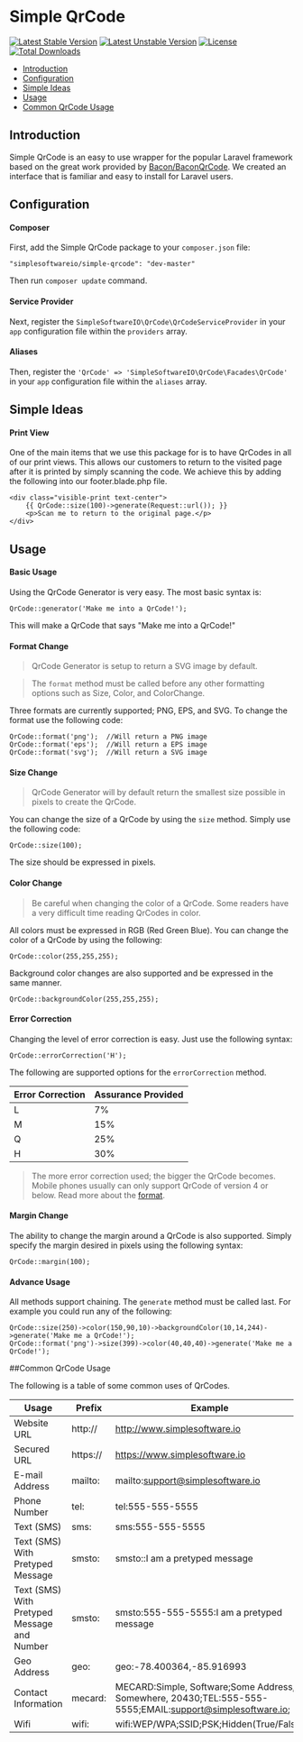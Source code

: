 Simple QrCode
========================

[![Latest Stable Version](https://poser.pugx.org/simplesoftwareio/simple-qrcode/v/stable.svg)](https://packagist.org/packages/simplesoftwareio/simple-qrcode)
[![Latest Unstable Version](https://poser.pugx.org/simplesoftwareio/simple-qrcode/v/unstable.svg)](https://packagist.org/packages/simplesoftwareio/simple-qrcode)
[![License](https://poser.pugx.org/simplesoftwareio/simple-qrcode/license.svg)](https://packagist.org/packages/simplesoftwareio/simple-qrcode)
[![Total Downloads](https://poser.pugx.org/simplesoftwareio/simple-qrcode/downloads.svg)](https://packagist.org/packages/simplesoftwareio/simple-qrcode)

- [Introduction](#introduction)
- [Configuration](#configuration)
- [Simple Ideas](#ideas)
- [Usage](#usage)
- [Common QrCode Usage](#common-usage)

<a name="introduction"></a>
## Introduction
Simple QrCode is an easy to use wrapper for the popular Laravel framework based on the great work provided by [Bacon/BaconQrCode](https://github.com/Bacon/BaconQrCode).  We created an interface that is familiar and easy to install for Laravel users.

<a name="configuration"></a>
## Configuration

#### Composer

First, add the Simple QrCode package to your `composer.json` file:

	"simplesoftwareio/simple-qrcode": "dev-master"
    
Then run `composer update` command.

#### Service Provider

Next, register the `SimpleSoftwareIO\QrCode\QrCodeServiceProvider` in your `app` configuration file within the `providers` array.

#### Aliases

Then, register the `'QrCode' => 'SimpleSoftwareIO\QrCode\Facades\QrCode'` in your `app` configuration file within the `aliases` array.

<a name="usage"></a>
## Simple Ideas

#### Print View

One of the main items that we use this package for is to have QrCodes in all of our print views.  This allows our customers to return to the visited page after it is printed by simply scanning the code.  We achieve this by adding the following into our footer.blade.php file.

    <div class="visible-print text-center">
        {{ QrCode::size(100)->generate(Request::url()); }}
        <p>Scan me to return to the original page.</p>
    </div>

<a name="usage"></a>
## Usage

#### Basic Usage

Using the QrCode Generator is very easy.  The most basic syntax is:

    QrCode::generator('Make me into a QrCode!');

This will make a QrCode that says "Make me into a QrCode!"

#### Format Change

>QrCode Generator is setup to return a SVG image by default.

>The `format` method must be called before any other formatting options such as Size, Color, and ColorChange.

Three formats are currently supported; PNG, EPS, and SVG.  To change the format use the following code:

    QrCode::format('png');  //Will return a PNG image
    QrCode::format('eps');  //Will return a EPS image
    QrCode::format('svg');  //Will return a SVG image

#### Size Change

>QrCode Generator will by default return the smallest size possible in pixels to create the QrCode.

You can change the size of a QrCode by using the `size` method.  Simply use the following code:

    QrCode::size(100);

The size should be expressed in pixels.

#### Color Change

>Be careful when changing the color of a QrCode.  Some readers have a very difficult time reading QrCodes in color.

All colors must be expressed in RGB (Red Green Blue).  You can change the color of a QrCode by using the following:

    QrCode::color(255,255,255);

Background color changes are also supported and be expressed in the same manner.

    QrCode::backgroundColor(255,255,255);

#### Error Correction

Changing the level of error correction is easy.  Just use the following syntax:

    QrCode::errorCorrection('H');

The following are supported options for the `errorCorrection` method.

| Error Correction | Assurance Provided |
| --- | --- |
| L | 7% |
| M | 15% |
| Q | 25% |
| H | 30% |

>The more error correction used; the bigger the QrCode becomes.  Mobile phones usually can only support QrCode of version 4 or below. Read more about the [format](http://en.wikipedia.org/wiki/QR_code#Storage).

#### Margin Change

The ability to change the margin around a QrCode is also supported.  Simply specify the margin desired in pixels using the following syntax:

    QrCode::margin(100);

#### Advance Usage

All methods support chaining.  The `generate` method must be called last.  For example you could run any of the following:

    QrCode::size(250)->color(150,90,10)->backgroundColor(10,14,244)->generate('Make me a QrCode!');
    QrCode::format('png')->size(399)->color(40,40,40)->generate('Make me a QrCode!');

<a name="common-usage"></a>
##Common QrCode Usage

The following is a table of some common uses of QrCodes.

| Usage | Prefix | Example |
| --- | --- | --- |
| Website URL | http:// | http://www.simplesoftware.io |
| Secured URL | https:// | https://www.simplesoftware.io |
| E-mail Address | mailto: | mailto:support@simplesoftware.io |
| Phone Number | tel: | tel:555-555-5555 |
| Text (SMS) | sms: | sms:555-555-5555 |
| Text (SMS) With Pretyped Message | smsto: | smsto::I am a pretyped message |
| Text (SMS) With Pretyped Message and Number | smsto: | smsto:555-555-5555:I am a pretyped message |
| Geo Address | geo: | geo:-78.400364,-85.916993 |
| Contact Information | mecard: | MECARD:Simple, Software;Some Address, Somewhere, 20430;TEL:555-555-5555;EMAIL:support@simplesoftware.io; |
| Wifi | wifi: | wifi:WEP/WPA;SSID;PSK;Hidden(True/False) |